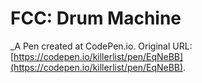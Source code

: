 # FCC: Drum Machine
 _A Pen created at CodePen.io. Original URL: [https://codepen.io/killerlist/pen/EqNeBB](https://codepen.io/killerlist/pen/EqNeBB).

 